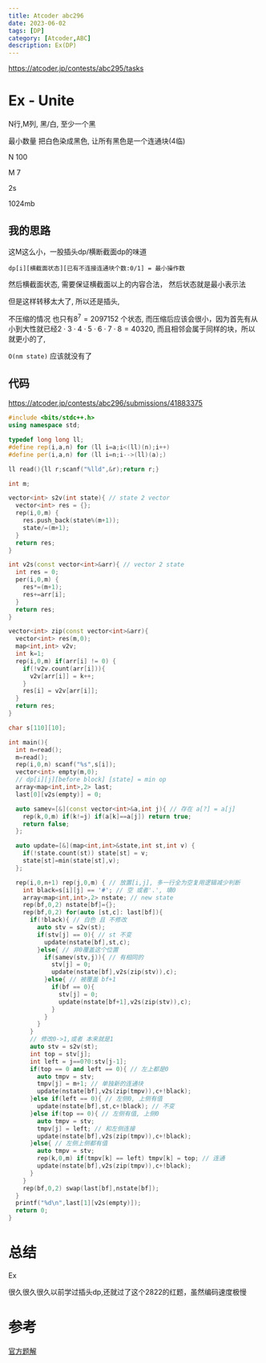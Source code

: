 ```yaml
---
title: Atcoder abc296
date: 2023-06-02
tags: [DP]
category: [Atcoder,ABC]
description: Ex(DP)
---
```


https://atcoder.jp/contests/abc295/tasks

# Ex - Unite

N行,M列, 黑/白, 至少一个黑

最小数量 把白色染成黑色, 让所有黑色是一个连通块(4临)

N 100

M 7

2s

1024mb

## 我的思路

这M这么小，一股插头dp/横断截面dp的味道

`dp[i][横截面状态][已有不连接连通块个数:0/1] = 最小操作数`

然后横截面状态, 需要保证横截面以上的内容合法， 然后状态就是最小表示法

但是这样转移太大了, 所以还是插头,

不压缩的情况 也只有$8^7=2097152$ 个状态, 而压缩后应该会很小，因为首先有从小到大性就已经$2\cdot 3\cdot 4 \cdot 5\cdot 6 \cdot 7\cdot 8=40320$, 而且相邻会属于同样的块，所以就更小的了,

`O(nm state)` 应该就没有了

<!--more-->

## 代码

https://atcoder.jp/contests/abc296/submissions/41883375

```cpp
#include <bits/stdc++.h>
using namespace std;

typedef long long ll;
#define rep(i,a,n) for (ll i=a;i<(ll)(n);i++)
#define per(i,a,n) for (ll i=n;i-->(ll)(a);)

ll read(){ll r;scanf("%lld",&r);return r;}

int m;

vector<int> s2v(int state){ // state 2 vector
  vector<int> res = {};
  rep(i,0,m) {
    res.push_back(state%(m+1));
    state/=(m+1);
  }
  return res;
}

int v2s(const vector<int>&arr){ // vector 2 state
  int res = 0;
  per(i,0,m) {
    res*=(m+1);
    res+=arr[i];
  }
  return res;
}

vector<int> zip(const vector<int>&arr){
  vector<int> res(m,0);
  map<int,int> v2v;
  int k=1;
  rep(i,0,m) if(arr[i] != 0) {
    if(!v2v.count(arr[i])){
      v2v[arr[i]] = k++;
    }
    res[i] = v2v[arr[i]];
  }
  return res;
}

char s[110][10];

int main(){
  int n=read();
  m=read();
  rep(i,0,n) scanf("%s",s[i]);
  vector<int> empty(m,0);
  // dp[i][j][before block] [state] = min op
  array<map<int,int>,2> last;
  last[0][v2s(empty)] = 0;

  auto samev=[&](const vector<int>&a,int j){ // 存在 a[?] = a[j]
    rep(k,0,m) if(k!=j) if(a[k]==a[j]) return true;
    return false;
  };

  auto update=[&](map<int,int>&state,int st,int v) {
    if(!state.count(st)) state[st] = v;
    state[st]=min(state[st],v);
  };

  rep(i,0,n+1) rep(j,0,m) { // 放置[i,j], 多一行全为空复用逻辑减少判断
    int black=s[i][j] == '#'; // 空 或者'.', 填0
    array<map<int,int>,2> nstate; // new state
    rep(bf,0,2) nstate[bf]={};
    rep(bf,0,2) for(auto [st,c]: last[bf]){
      if(!black){ // 白色 且 不修改
        auto stv = s2v(st);
        if(stv[j] == 0){ // st 不变
          update(nstate[bf],st,c);
        }else{ // 非0覆盖这个位置
          if(samev(stv,j)){ // 有相同的
            stv[j] = 0;
            update(nstate[bf],v2s(zip(stv)),c);
          }else{ // 被覆盖 bf+1
            if(bf == 0){
              stv[j] = 0;
              update(nstate[bf+1],v2s(zip(stv)),c);
            }
          }
        }
      }
      // 修改0->1,或者 本来就是1
      auto stv = s2v(st);
      int top = stv[j];
      int left = j==0?0:stv[j-1];
      if(top == 0 and left == 0){ // 左上都是0
        auto tmpv = stv;
        tmpv[j] = m+1; // 单独新的连通块
        update(nstate[bf],v2s(zip(tmpv)),c+!black);
      }else if(left == 0){ // 左侧0, 上侧有值
        update(nstate[bf],st,c+!black); // 不变
      }else if(top == 0){ // 左侧有值, 上侧0
        auto tmpv = stv;
        tmpv[j] = left; // 和左侧连接
        update(nstate[bf],v2s(zip(tmpv)),c+!black);
      }else{ // 左侧上侧都有值
        auto tmpv = stv;
        rep(k,0,m) if(tmpv[k] == left) tmpv[k] = top; // 连通
        update(nstate[bf],v2s(zip(tmpv)),c+!black);
      }
    }
    rep(bf,0,2) swap(last[bf],nstate[bf]);
  }
  printf("%d\n",last[1][v2s(empty)]);
  return 0;
}
```

# 总结

Ex

很久很久很久以前学过插头dp,还就过了这个2822的红题，虽然编码速度极慢

# 参考

[官方题解](https://atcoder.jp/contests/abc296/editorial)
